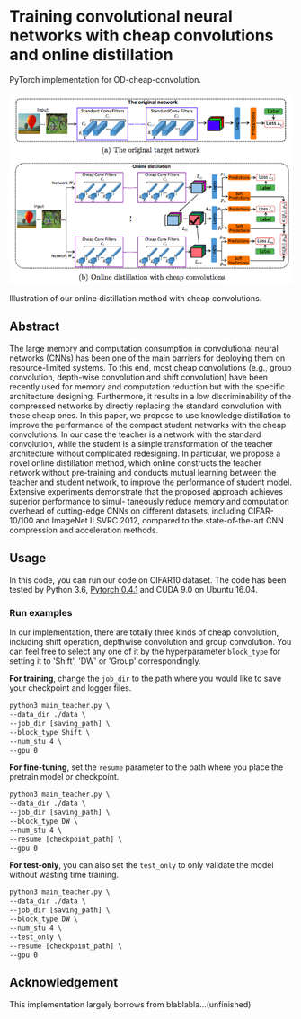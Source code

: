 # Training convolutional neural networks with cheap convolutions and online distillation

PyTorch implementation for OD-cheap-convolution.



![OD-framework](https://raw.githubusercontent.com/EthanZhangYC/OD-cheap-convolution/master/od_arch.png)

Illustration of our online distillation method with cheap convolutions.

## Abstract

The large memory and computation consumption in convolutional neural networks (CNNs) has been one of the main barriers for deploying them on resource-limited systems. To this end, most cheap convolutions (e.g., group convolution, depth-wise convolution and shift convolution) have been recently used for memory and computation reduction but with the specific architecture designing. Furthermore, it results in a low discriminability of the compressed networks by directly replacing the standard convolution with these cheap ones. In this paper, we propose to use knowledge distillation to improve the performance of the compact student networks with the cheap convolutions. In our case the teacher is a network with the standard convolution, while the student is a simple transformation of the teacher architecture without complicated redesigning. In particular, we propose a novel online distillation method, which online constructs the teacher network without pre-training and conducts mutual learning between the teacher and student network, to improve the performance of student model. Extensive experiments demonstrate that the proposed approach achieves superior performance to simul- taneously reduce memory and computation overhead of cutting-edge CNNs on different datasets, including CIFAR-10/100 and ImageNet ILSVRC 2012, compared to the state-of-the-art CNN compression and acceleration methods.


## Usage

In this code, you can run our code on CIFAR10 dataset. The code has been tested by Python 3.6, [Pytorch 0.4.1](https://pytorch.org/) and CUDA 9.0 on Ubuntu 16.04.


### Run examples

In our implementation, there are totally three kinds of cheap convolution, including shift operation, depthwise convolution and group convolution. You can feel free to select any one of it by the hyperparameter `block_type` for setting it to 'Shift', 'DW' or 'Group' correspondingly.

**For training**, change the `job_dir` to the path where you would like to save your checkpoint and logger files. 

```shell
python3 main_teacher.py \
--data_dir ./data \
--job_dir [saving_path] \
--block_type Shift \
--num_stu 4 \
--gpu 0
```

**For fine-tuning**, set the `resume` parameter to the path where you place the pretrain model or checkpoint. 

```shell
python3 main_teacher.py \
--data_dir ./data \
--job_dir [saving_path] \
--block_type DW \
--num_stu 4 \
--resume [checkpoint_path] \
--gpu 0
```

**For test-only**, you can also set the `test_only` to only validate the model without wasting time training. 

```shell
python3 main_teacher.py \
--data_dir ./data \
--job_dir [saving_path] \
--block_type DW \
--num_stu 4 \
--test_only \
--resume [checkpoint_path] \
--gpu 0
```

## Acknowledgement

This implementation largely borrows from blablabla...(unfinished)


